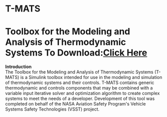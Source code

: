 T-MATS
==========

Toolbox for the Modeling and Analysis of Thermodynamic Systems
<b> To Download:<a href= "https://github.com/nasa/T-MATS/releases" >Click Here</a> </b>
==========

<b>Introduction</b> <br>
The Toolbox for the Modeling and Analysis of Thermodynamic Systems (T-MATS) 
is a Simulink toolbox intended for use in the modeling and simulation of thermodynamic 
systems and their controls. T-MATS contains generic thermodynamic and controls 
components that may be combined with a variable input iterative solver and optimization 
algorithm to create complex systems to meet the needs of a developer. Development of this tool
was completed on behalf of the NASA Aviation Safety Program's Vehicle Systems Safety Technologies
(VSST) project.